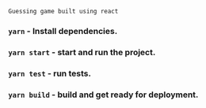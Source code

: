 `Guessing game built using react`

### `yarn` - Install dependencies.

### `yarn start` - start and run the project.

### `yarn test` - run tests.

### `yarn build` - build and get ready for deployment.
